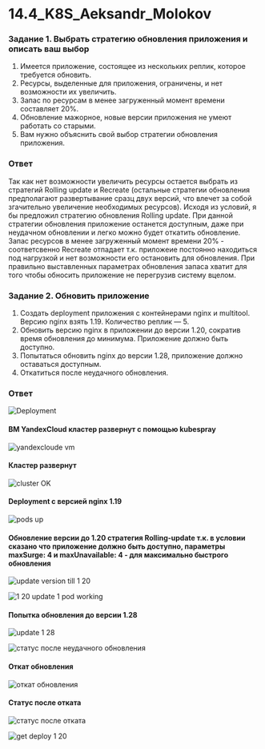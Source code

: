 # 14.4_K8S_Aeksandr_Molokov

### Задание 1. Выбрать стратегию обновления приложения и описать ваш выбор

1. Имеется приложение, состоящее из нескольких реплик, которое требуется обновить.
2. Ресурсы, выделенные для приложения, ограничены, и нет возможности их увеличить.
3. Запас по ресурсам в менее загруженный момент времени составляет 20%.
4. Обновление мажорное, новые версии приложения не умеют работать со старыми.
5. Вам нужно объяснить свой выбор стратегии обновления приложения.

### Ответ

Так как нет возможности увеличить ресурсы остается выбрать из стратегий Rolling update и Recreate (остальные стратегии обновления предполагают развертывание сразц двух версий, что влечет за собой згачительно увеличение необходимых ресурсов). Исходя из условий, я бы предложил стратегию обновления Rolling update.
При данной стратегии обновления приложение останется доступным, даже при неудачном обновлении и легко можно будет откатить обновление. 
Запас ресурсов в менее загруженный момент времени 20% - соответсвенно Recreate отпадает т.к. приложеие постоянно находиться под нагрузкой и нет возможности его остановить для обновления.
При правильно выставленных параметрах обновления запаса хватит для того чтобы обносить приложение не перегрузив систему вцелом.

### Задание 2. Обновить приложение

1. Создать deployment приложения с контейнерами nginx и multitool. Версию nginx взять 1.19. Количество реплик — 5.
2. Обновить версию nginx в приложении до версии 1.20, сократив время обновления до минимума. Приложение должно быть доступно.
3. Попытаться обновить nginx до версии 1.28, приложение должно оставаться доступным.
4. Откатиться после неудачного обновления.

### Ответ

![Deployment](https://github.com/ALEMOLOKOV/14.4_K8S_Aeksandr_Molokov/blob/f4620ef785ef79600b1cdd0be3d6dc313769fad2/deployment-1.19.yaml)

#### ВМ YandexCloud кластер развернут с помощью kubespray 
![yandexcloude vm](https://github.com/ALEMOLOKOV/14.4_K8S_Aeksandr_Molokov/assets/109212419/2e9a9f30-7a63-4ac0-8052-9f1ee0eec6a7)

#### Кластер развернут
![cluster OK](https://github.com/ALEMOLOKOV/14.4_K8S_Aeksandr_Molokov/assets/109212419/789ef34d-ed0f-4960-9403-89842f5960a1)

#### Deployment с версией  nginx 1.19
![pods up](https://github.com/ALEMOLOKOV/14.4_K8S_Aeksandr_Molokov/assets/109212419/5c29d2fb-2b37-4923-9ba5-b85a061133f9)

#### Обновление версии до 1.20 стратегия Rolling-update т.к. в условии сказано что приложение должно быть доступно, параметры maxSurge: 4 и maxUnavailable: 4 - для максимально быстрого обновления
![update version till 1 20](https://github.com/ALEMOLOKOV/14.4_K8S_Aeksandr_Molokov/assets/109212419/6ac6cc69-e92f-4b23-b975-b3fee4407f3e)

![1 20 update 1 pod working](https://github.com/ALEMOLOKOV/14.4_K8S_Aeksandr_Molokov/assets/109212419/bd27882a-554c-4f0b-b554-b688a47b904b)

#### Попытка обновления до версии 1.28
![update 1 28](https://github.com/ALEMOLOKOV/14.4_K8S_Aeksandr_Molokov/assets/109212419/e6266bd7-3904-4a8d-9c3a-2dbe080b32aa)

![статус после неудачного обновления](https://github.com/ALEMOLOKOV/14.4_K8S_Aeksandr_Molokov/assets/109212419/f22ca57e-232a-4190-8f92-2cf150b2ac00)

#### Откат обновления
![откат обновления](https://github.com/ALEMOLOKOV/14.4_K8S_Aeksandr_Molokov/assets/109212419/3878c99b-7339-4e97-ac9d-d430e542d2a6)

#### Статус после отката
![статус после отката](https://github.com/ALEMOLOKOV/14.4_K8S_Aeksandr_Molokov/assets/109212419/c74dd86c-4a59-4a2d-8511-27f1e09e2cd6)

![get deploy 1 20](https://github.com/ALEMOLOKOV/14.4_K8S_Aeksandr_Molokov/assets/109212419/fcc657fa-d21b-4aca-9c58-50541b4e40d6)




